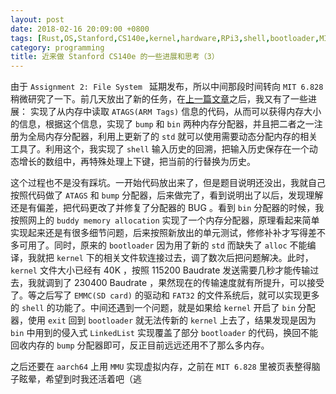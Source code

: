 ```yaml
---
layout: post
date: 2018-02-16 20:09:00 +0800
tags: [Rust,OS,Stanford,CS140e,kernel,hardware,RPi3,shell,bootloader,MIT 6.828,ATAGS]
category: programming
title: 近来做 Stanford CS140e 的一些进展和思考（3）
---
```


由于 `Assignment 2: File System ` 延期发布，所以中间那段时间转向 `MIT 6.828` 稍微研究了一下。前几天放出了新的任务，在[上一篇文章](/programming/2018/02/06/thoughts-on-stanford-cs140e-2/)之后，我又有了一些进展： 实现了从内存中读取 `ATAGS(ARM Tags)` 信息的代码，从而可以获得内存大小的信息，根据这个信息，实现了 `bump` 和 `bin` 两种内存分配器，并且把二者之一注册为全局内存分配器，利用上更新了的 `std` 就可以使用需要动态分配内存的相关工具了。利用这个，我实现了 `shell` 输入历史的回溯，把输入历史保存在一个动态增长的数组中，再特殊处理上下键，把当前的行替换为历史。

这个过程也不是没有踩坑。一开始代码放出来了，但是题目说明还没出，我就自己按照代码做了 `ATAGS` 和 `bump` 分配器，后来做完了，看到说明出了以后，发现理解还是有偏差，把代码更改了并修复了分配器的 BUG 。看到 `bin` 分配器的时候，我按照网上的 `buddy memory allocation` 实现了一个内存分配器，原理看起来简单实现起来还是有很多细节问题，后来按照新放出的单元测试，修修补补才写得差不多可用了。同时，原来的 `bootloader` 因为用了新的 `std` 而缺失了 `alloc` 不能编译，我就把 `kernel` 下的相关文件软连接过去，调了数次后把问题解决。此时， `kernel` 文件大小已经有 40K ，按照 115200 Baudrate 发送需要几秒才能传输过去，我就调到了 230400 Baudrate ，果然现在的传输速度就有所提升，可以接受了。等之后写了 `EMMC(SD card)` 的驱动和 `FAT32` 的文件系统后，就可以实现更多的 `shell` 的功能了。中间还遇到一个问题，就是如果给 `kernel` 开启了 `bin` 分配器，使用 `exit` 回到 `bootloader` 就无法传新的 `kernel` 上去了，结果发现是因为 `bin` 中用到的侵入式 `LinkedList` 实现覆盖了部分 `bootloader` 的代码，换回不能回收内存的 `bump` 分配器即可，反正目前远远还用不了那么多内存。

之后还要在 `aarch64` 上用 `MMU` 实现虚拟内存，之前在 `MIT 6.828` 里被页表整得脑子眩晕，希望到时我还活着吧（逃